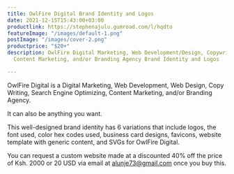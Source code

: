 ```yaml
---
title: OwlFire Digital Brand Identity and Logos
date: 2021-12-15T15:43:00+03:00
productlink: https://stephenajulu.gumroad.com/l/hqdto
featureImage: "/images/default-1.png"
postImage: "/images/cover-2.png"
productprice: "$20+"
description: OwlFire Digital Marketing, Web Development/Design, Copywriting, SEO,
  Content Marketing, and/or Branding Agency Brand Identity and Logos

---
```

OwlFire Digital is a Digital Marketing, Web Development, Web Design, Copy Writing, Search Engine Optimizing, Content Marketing, and/or Branding Agency.

It can also be anything you want.

This well-designed brand identity has 6 variations that include logos, the font used, color hex codes used, business card designs, favicons, website template with generic content, and SVGs for OwlFire Digital.

You can request a custom website made at a discounted 40% off the price of Ksh. 2000 or 20 USD via email at [alunje73@gmail.com](alunje73@gmail.com) once you buy this.
